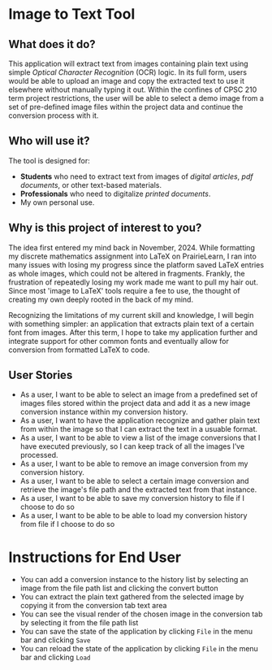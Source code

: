 # Image to Text Tool 

## What does it do?

This application will extract text from images containing plain text using simple *Optical Character Recognition* (OCR) logic. In its full form, users would be able to upload an image and copy the extracted text to use it elsewhere without manually typing it out. Within the confines of CPSC 210 term project restrictions, the user will be able to select a demo image from a set of pre-defined image files within the project data and continue the conversion process with it.

## Who will use it?

The tool is designed for:
- **Students** who need to extract text from images of *digital articles*, *pdf documents*, or other text-based materials.
- **Professionals** who need to digitalize *printed documents*.
- My own personal use.

## Why is this project of interest to you?

The idea first entered my mind back in November, 2024. While formatting my discrete mathematics assignment into LaTeX on PrairieLearn, I ran into many issues with losing my progress since the platform saved LaTeX entries as whole images, which could not be altered in fragments. Frankly, the frustration of repeatedly losing my work made me want to pull my hair out. Since most 'image to LaTeX' tools require a fee to use, the thought of creating my own deeply rooted in the back of my mind.

Recognizing the limitations of my current skill and knowledge, I will begin with something simpler: an application that extracts plain text of a certain font from images. After this term, I hope to take my application further and integrate support for other common fonts and eventually allow for conversion from formatted LaTeX to code.

## User Stories

- As a user, I want to be able to select an image from a predefined set of images files stored within the project data and add it as a new image conversion instance within my conversion history.
- As a user, I want to have the application recognize and gather plain text from within the image so that I can extract the text in a usuable format.
- As a user, I want to be able to view a list of the image conversions that I have executed previously, so I can keep track of all the images I’ve processed.
- As a user, I want to be able to remove an image conversion from my conversion history.
- As a user, I want to be able to select a certain image conversion and retrieve the image's file path and the extracted text from that instance.
- As a user, I want to be able to save my conversion history to file if I choose to do so
- As a user, I want to be able to be able to load my conversion history from file if I choose to do so

# Instructions for End User

- You can add a conversion instance to the history list by selecting an image from the file path list and clicking the convert button
- You can extract the plain text gathered from the selected image by copying it from the conversion tab text area
- You can see the visual render of the chosen image in the conversion tab by selecting it from the file path list
- You can save the state of the application by clicking ```File``` in the menu bar and clicking ```Save```
- You can reload the state of the application by clicking ```File``` in the menu bar and clicking ```Load```